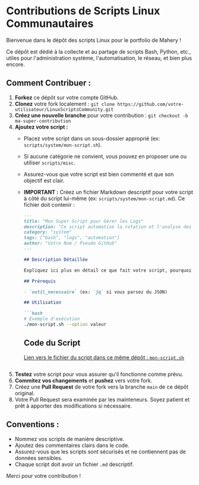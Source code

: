 # Contributions de Scripts Linux Communautaires

Bienvenue dans le dépôt des scripts Linux pour le portfolio de Mahery !

Ce dépôt est dédié à la collecte et au partage de scripts Bash, Python, etc., utiles pour l'administration système, l'automatisation, le réseau, et bien plus encore.

## Comment Contribuer :

1.  **Forkez** ce dépôt sur votre compte GitHub.
2.  **Clonez** votre fork localement : `git clone https://github.com/votre-utilisateur/LinuxScriptsCommunity.git`
3.  **Créez une nouvelle branche** pour votre contribution : `git checkout -b ma-super-contribution`
4.  **Ajoutez votre script :**
    * Placez votre script dans un sous-dossier approprié (ex: `scripts/system/mon-script.sh`).
    * Si aucune catégorie ne convient, vous pouvez en proposer une ou utiliser `scripts/misc`.
    * Assurez-vous que votre script est bien commenté et que son objectif est clair.
    * **IMPORTANT :** Créez un fichier Markdown descriptif pour votre script à côté du script lui-même (ex: `scripts/system/mon-script.md`). Ce fichier doit contenir :
        ```markdown
        ---
        title: "Mon Super Script pour Gérer les Logs"
        description: "Ce script automatise la rotation et l'analyse des fichiers de logs."
        category: "system"
        tags: ["bash", "logs", "automation"]
        author: "Votre Nom / Pseudo GitHub"
        ---

        ## Description Détaillée

        Expliquez ici plus en détail ce que fait votre script, pourquoi il est utile, et ses fonctionnalités principales.

        ## Prérequis

        - `outil_necessaire` (ex: `jq` si vous parsez du JSON)

        ## Utilisation

        ```bash
        # Exemple d'exécution
        ./mon-script.sh --option valeur
        ```

        ## Code du Script

        [Lien vers le fichier du script dans ce même dépôt : `mon-script.sh`](./mon-script.sh)
        ```
5.  **Testez** votre script pour vous assurer qu'il fonctionne comme prévu.
6.  **Commitez vos changements** et **pushez** vers votre fork.
7.  Créez une **Pull Request** de votre fork vers la branche `main` de ce dépôt original.
8.  Votre Pull Request sera examinée par les mainteneurs. Soyez patient et prêt à apporter des modifications si nécessaire.

## Conventions :

* Nommez vos scripts de manière descriptive.
* Ajoutez des commentaires clairs dans le code.
* Assurez-vous que les scripts sont sécurisés et ne contiennent pas de données sensibles.
* Chaque script doit avoir un fichier `.md` descriptif.

Merci pour votre contribution !
